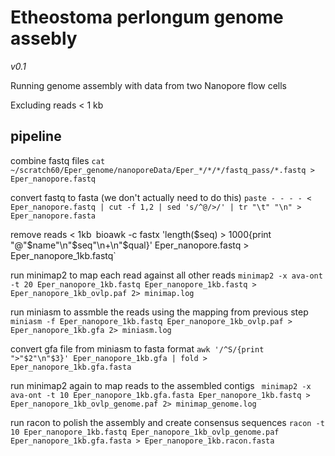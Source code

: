 # Etheostoma perlongum genome assebly
*v0.1*

Running genome assembly with data from two Nanopore flow cells

Excluding reads < 1 kb

## pipeline

combine fastq files
`cat ~/scratch60/Eper_genome/nanoporeData/Eper_*/*/*/fastq_pass/*.fastq > Eper_nanopore.fastq`

convert fastq to fasta (we don't actually need to do this)
`paste - - - - < Eper_nanopore.fastq | cut -f 1,2 | sed 's/^@/>/' | tr "\t" "\n" > Eper_nanopore.fasta`

remove reads < 1kb`
`bioawk -c fastx 'length($seq) > 1000{print "@"$name"\n"$seq"\n+\n"$qual}' Eper_nanopore.fastq > Eper_nanopore_1kb.fastq`

run minimap2 to map each read against all other reads
`minimap2 -x ava-ont -t 20 Eper_nanopore_1kb.fastq Eper_nanopore_1kb.fastq > Eper_nanopore_1kb_ovlp.paf 2> minimap.log`

run miniasm to assmble the reads using the mapping from previous step
`miniasm -f Eper_nanopore_1kb.fastq Eper_nanopore_1kb_ovlp.paf > Eper_nanopore_1kb.gfa 2> miniasm.log`

convert gfa file from miniasm to fasta format
`awk '/^S/{print ">"$2"\n"$3}' Eper_nanopore_1kb.gfa | fold > Eper_nanopore_1kb.gfa.fasta`

run minimap2 again to map reads to the assembled contigs
` minimap2 -x ava-ont -t 10 Eper_nanopore_1kb.gfa.fasta Eper_nanopore_1kb.fastq > Eper_nanopore_1kb_ovlp_genome.paf 2> minimap_genome.log`

run racon to polish the assembly and create consensus sequences
`racon -t 10 Eper_nanopore_1kb.fastq Eper_nanopore_1kb_ovlp_genome.paf Eper_nanopore_1kb.gfa.fasta > Eper_nanopore_1kb.racon.fasta`
